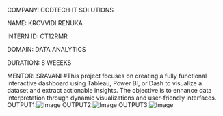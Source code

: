COMPANY: CODTECH IT SOLUTIONS

NAME: KROVVIDI RENUKA 

INTERN ID: CT12RMR

DOMAIN: DATA ANALYTICS

DURATION: 8 WEEEKS

MENTOR: SRAVANI
#This project focuses on creating a fully functional interactive dashboard using Tableau, Power BI, or Dash to visualize a dataset and extract actionable insights. The objective is to enhance data interpretation through dynamic visualizations and user-friendly interfaces.
OUTPUT1:![Image](https://github.com/user-attachments/assets/bef00b63-e466-4342-829b-1db707434ff1)
OUTPUT2:![Image](https://github.com/user-attachments/assets/4805165f-b5ca-4910-8e94-6e4492fef46b)
OUTPUT3:![Image](https://github.com/user-attachments/assets/595f4651-03bb-4101-9109-9f7f32eb54ed)
